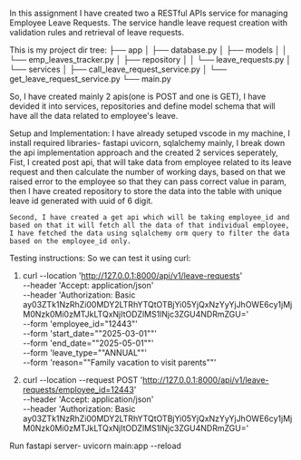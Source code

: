 In this assignment I have created two a RESTful APIs service for managing Employee Leave Requests. The service
handle leave request creation with validation rules and retrieval of leave requests.

This is my project dir tree:
├── app
│   ├── database.py
│   ├── models
│   │   └── emp_leaves_tracker.py
│   ├── repository
│   │   └── leave_requests.py
│   └── services
│       ├── call_leave_request_service.py
│       └── get_leave_request_service.py
└── main.py


So, I have created mainly 2 apis(one is POST and one is GET),
I have devided it into services, repositories and define model schema that will have all the data related to employee's leave.

Setup and Implementation:
I have already setuped vscode in my machine, I install required libraries- fastapi uvicorn, sqlalchemy mainly,
I break down the api implementation approach and the created 2 services seperately, 
    Fist, I created post api, that will take data from employee related to its leave request and then calculate the number of working days, based on that we raised error to the employee so that they can pass correct value in param,
    then I have created repository to store the data into the table with unique leave id generated with uuid of 6 digit.

    Second, I have created a get api which will be taking employee_id and based on that it will fetch all the data of that individual employee, I have fetched the data using sqlalchemy orm query to filter the data based on the employee_id only.


Testing instructions:
So we can test it using curl:
1. curl --location 'http://127.0.0.1:8000/api/v1/leave-requests' \
--header 'Accept: application/json' \
--header 'Authorization: Basic ay03ZTk1NzRhZi00MDY2LTRhYTQtOTBjYi05YjQxNzYyYjJhOWE6cy1jMjM0Nzk0Mi0zMTJkLTQxNjItODZlMS1lNjc3ZGU4NDRmZGU=' \
--form 'employee_id="12443"' \
--form 'start_date="\"2025-03-01\""' \
--form 'end_date="\"2025-05-01\""' \
--form 'leave_type="\"ANNUAL\""' \
--form 'reason="\"Family vacation to visit parents\""'

2. curl --location --request POST 'http://127.0.0.1:8000/api/v1/leave-requests/employee_id=12443' \
--header 'Accept: application/json' \
--header 'Authorization: Basic ay03ZTk1NzRhZi00MDY2LTRhYTQtOTBjYi05YjQxNzYyYjJhOWE6cy1jMjM0Nzk0Mi0zMTJkLTQxNjItODZlMS1lNjc3ZGU4NDRmZGU='


Run fastapi server- uvicorn main:app --reload
